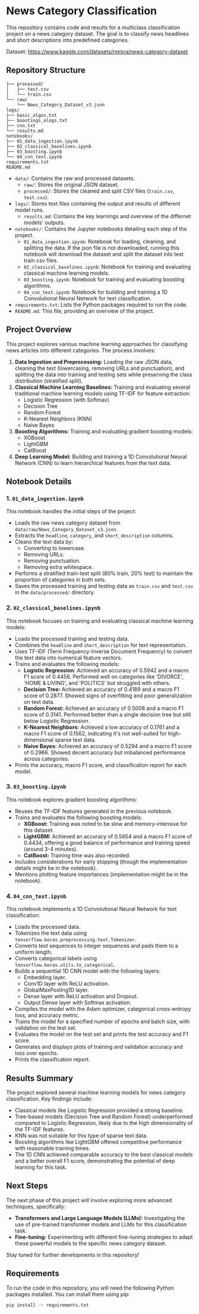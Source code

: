 # News Category Classification

This repository contains code and results for a multiclass classification project on a news category dataset. The goal is to classify news headlines and short descriptions into predefined categories.

Dataset: https://www.kaggle.com/datasets/rmisra/news-category-dataset

## Repository Structure

```data/
├── processed/
│   ├── test.csv
│   └── train.csv
└── raw/
    └── News_Category_Dataset_v3.json
logs/
├── basic_algos.txt
├── boostings_alogs.txt
├── cnn.txt
└── results.md
notebooks/
├── 01_data_ingestion.ipynb
├── 02_classical_baselines.ipynb
├── 03_boosting.ipynb
└── 04_cnn_text.ipynb
requirements.txt
README.md
```


- `data/`: Contains the raw and processed datasets.
    - `raw/`: Stores the original JSON dataset.
    - `processed/`: Stores the cleaned and split CSV files (`train.csv`, `test.csv`).
- `logs/`: Stores text files containing the output and results of different model runs.
    - `results.md`: Contains the key learnings and overview of the differnet models' outputs. 
- `notebooks/`: Contains the Jupyter notebooks detailing each step of the project.
    - `01_data_ingestion.ipynb`: Notebook for loading, cleaning, and splitting the data. If the json file is not downloaded, running this notebook will download the dataset and split the dataset into test train csv files.
    - `02_classical_baselines.ipynb`: Notebook for training and evaluating classical machine learning models.
    - `03_boosting.ipynb`: Notebook for training and evaluating boosting algorithms.
    - `04_cnn_text.ipynb`: Notebook for building and training a 1D Convolutional Neural Network for text classification.
- `requirements.txt`: Lists the Python packages required to run the code.
- `README.md`: This file, providing an overview of the project.

## Project Overview

This project explores various machine learning approaches for classifying news articles into different categories. The process involves:

1.  **Data Ingestion and Preprocessing:** Loading the raw JSON data, cleaning the text (lowercasing, removing URLs and punctuation), and splitting the data into training and testing sets while preserving the class distribution (stratified split).
2.  **Classical Machine Learning Baselines:** Training and evaluating several traditional machine learning models using TF-IDF for feature extraction:
    -   Logistic Regression (with Softmax)
    -   Decision Tree
    -   Random Forest
    -   K-Nearest Neighbors (KNN)
    -   Naive Bayes
3.  **Boosting Algorithms:** Training and evaluating gradient boosting models:
    -   XGBoost
    -   LightGBM
    -   CatBoost
4.  **Deep Learning Model:** Building and training a 1D Convolutional Neural Network (CNN) to learn hierarchical features from the text data.

## Notebook Details

### 1. `01_data_ingestion.ipynb`

This notebook handles the initial steps of the project:

-   Loads the raw news category dataset from `data/raw/News_Category_Dataset_v3.json`.
-   Extracts the `headline`, `category`, and `short_description` columns.
-   Cleans the text data by:
    -   Converting to lowercase.
    -   Removing URLs.
    -   Removing punctuation.
    -   Removing extra whitespace.
-   Performs a stratified train-test split (80% train, 20% test) to maintain the proportion of categories in both sets.
-   Saves the processed training and testing data as `train.csv` and `test.csv` in the `data/processed/` directory.

### 2. `02_classical_baselines.ipynb`

This notebook focuses on training and evaluating classical machine learning models:

-   Loads the processed training and testing data.
-   Combines the `headline` and `short_description` for text representation.
-   Uses TF-IDF (Term Frequency-Inverse Document Frequency) to convert the text data into numerical feature vectors.
-   Trains and evaluates the following models:
    -   **Logistic Regression:** Achieved an accuracy of 0.5942 and a macro F1 score of 0.4456. Performed well on categories like 'DIVORCE', 'HOME & LIVING', and 'POLITICS' but struggled with others.
    -   **Decision Tree:** Achieved an accuracy of 0.4189 and a macro F1 score of 0.2877. Showed signs of overfitting and poor generalization on text data.
    -   **Random Forest:** Achieved an accuracy of 0.5008 and a macro F1 score of 0.3141. Performed better than a single decision tree but still below Logistic Regression.
    -   **K-Nearest Neighbors:** Achieved a low accuracy of 0.1761 and a macro F1 score of 0.1562, indicating it's not well-suited for high-dimensional sparse text data.
    -   **Naive Bayes:** Achieved an accuracy of 0.5294 and a macro F1 score of 0.2966. Showed decent accuracy but imbalanced performance across categories.
-   Prints the accuracy, macro F1 score, and classification report for each model.

### 3. `03_boosting.ipynb`

This notebook explores gradient boosting algorithms:

-   Reuses the TF-IDF features generated in the previous notebook.
-   Trains and evaluates the following boosting models:
    -   **XGBoost:** Training was noted to be slow and memory-intensive for this dataset.
    -   **LightGBM:** Achieved an accuracy of 0.5654 and a macro F1 score of 0.4434, offering a good balance of performance and training speed (around 3-4 minutes).
    -   **CatBoost:** Training time was also recorded.
-   Includes considerations for early stopping (though the implementation details might be in the notebook).
-   Mentions plotting feature importances (implementation might be in the notebook).

### 4. `04_cnn_text.ipynb`

This notebook implements a 1D Convolutional Neural Network for text classification:

-   Loads the processed data.
-   Tokenizes the text data using `tensorflow.keras.preprocessing.text.Tokenizer`.
-   Converts text sequences to integer sequences and pads them to a uniform length.
-   Converts categorical labels using `tensorflow.keras.utils.to_categorical`.
-   Builds a sequential 1D CNN model with the following layers:
    -   Embedding layer.
    -   Conv1D layer with ReLU activation.
    -   GlobalMaxPooling1D layer.
    -   Dense layer with ReLU activation and Dropout.
    -   Output Dense layer with Softmax activation.
-   Compiles the model with the Adam optimizer, categorical cross-entropy loss, and accuracy metric.
-   Trains the model for a specified number of epochs and batch size, with validation on the test set.
-   Evaluates the model on the test set and prints the test accuracy and F1 score.
-   Generates and displays plots of training and validation accuracy and loss over epochs.
-   Prints the classification report.

## Results Summary

The project explored several machine learning models for news category classification. Key findings include:

-   Classical models like Logistic Regression provided a strong baseline.
-   Tree-based models (Decision Tree and Random Forest) underperformed compared to Logistic Regression, likely due to the high dimensionality of the TF-IDF features.
-   KNN was not suitable for this type of sparse text data.
-   Boosting algorithms like LightGBM offered competitive performance with reasonable training times.
-   The 1D CNN achieved comparable accuracy to the best classical models and a better overall F1 score, demonstrating the potential of deep learning for this task.

## Next Steps

The next phase of this project will involve exploring more advanced techniques, specifically:

-   **Transformers and Large Language Models (LLMs):** Investigating the use of pre-trained transformer models and LLMs for this classification task.
-   **Fine-tuning:** Experimenting with different fine-tuning strategies to adapt these powerful models to the specific news category dataset.

Stay tuned for further developments in this repository!

## Requirements

To run the code in this repository, you will need the following Python packages installed. You can install them using pip:

```bash
pip install -r requirements.txt